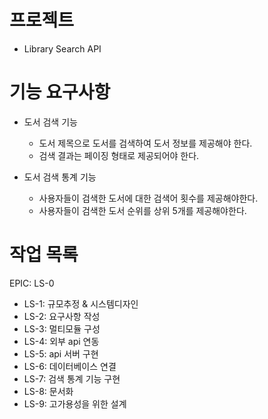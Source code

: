 # 프로젝트
- Library Search API

# 기능 요구사항
- 도서 검색 기능
    - 도서 제목으로 도서를 검색하여 도서 정보를 제공해야 한다.
    - 검색 결과는 페이징 형태로 제공되어야 한다.

- 도서 검색 통계 기능
    - 사용자들이 검색한 도서에 대한 검색어 횟수를 제공해야한다.
    - 사용자들이 검색한 도서 순위를 상위 5개를 제공해야한다.



# 작업 목록
EPIC: LS-0
- LS-1: 규모추정 & 시스템디자인
- LS-2: 요구사항 작성
- LS-3: 멀티모듈 구성
- LS-4: 외부 api 연동
- LS-5: api 서버 구현
- LS-6: 데이터베이스 연결
- LS-7: 검색 통계 기능 구현
- LS-8: 문서화
- LS-9: 고가용성을 위한 설계
